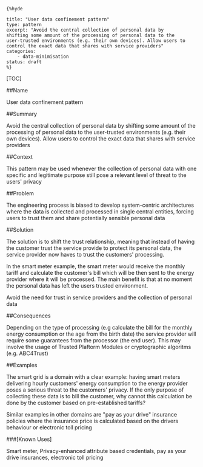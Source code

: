     {%hyde

    title: "User data confinement pattern"
    type: pattern
    excerpt: "Avoid the central collection of personal data by
    shifting some amount of the processing of personal data to the
    user-trusted environments (e.g. their own devices). Allow users to
    control the exact data that shares with service providers"
    categories: 
        - data-minimisation
    status: draft
    %}

[TOC]

##Name
<!--Primary name the pattern is known by.-->

User data confinement pattern

<!--###[Also Known As]-->
<!-- All other names the pattern is known by.-->



##Summary
<!-- One short paragraph summarising the pattern.-->

Avoid the central collection of personal data by shifting some amount
of the processing of personal data to the user-trusted environments
(e.g. their own devices). Allow users to control the exact data that
shares with service providers

##Context
<!-- The situations in which the pattern may apply.-->

This pattern may be used whenever the collection of personal data with
one specific and legitimate purpose still pose a relevant level of
threat to the users' privacy

##Problem
<!-- The problem a pattern addresses, including a list of forces describing why a problem might be difficult to solve.-->

The engineering process is biased to develop system-centric
architectures where the data is collected and processed in single
central entities, forcing users to trust them and share potentially
sensible personal data

##Solution
<!-- A concise description of how the pattern addresses the problem.-->

The solution is to shift the trust relationship, meaning that instead
of having the customer trust the service provide to protect its
personal data, the service provider now haves to trust the customers'
processing.

In the smart meter example, the smart meter would receive the monthly
tariff and calculate the customer's bill which will be then sent to
the energy provider where it will be processed. The main benefit is
that at no moment the personal data has left the users trusted
environment.

<!--goals-->
Avoid the need for trust in service providers and the collection of
personal data

<!--###[Structure]-->
<!--A detailed specification of the structural aspects of the pattern. A class diagram if applicable.-->



<!--###[Implementation]-->
<!--Guidelines for implementing the pattern; code fragments; suggested PETS; policy fragments.-->



##Consequences
<!--The advantages (benefits) and disadvantages (liabilities) of applying the pattern.-->



<!--constraints and consequences-->
Depending on the type of processing (e.g calculate the bill for the
monthly energy consumption or the age from the birth date) the service
provider will require some guarantees from the processor (the end
user). This may involve the usage of Trusted Plaftorm Modules or
cryptographic algoritms (e.g. ABC4Trust)

<!--###[Constraints]-->
<!-- limitations as a consequence of applying the pattern.-->



##Examples
<!--Motivational example to see how the pattern is applied.-->

The smart grid is a domain with a clear example: having smart meters
delivering hourly customers' energy consumption to the energy provider
poses a serious threat to the customers' privacy. If the only purpose
of collecting these data is to bill the customer, why cannot this
calculation be done by the customer based on pre-established tariffs?

Similar examples in other domains are "pay as your drive" insurance
policies where the insurance price is calculated based on the drivers
behaviour or electronic toll pricing

###[Known Uses]
<!-- Pointers to various applications of the pattern.-->

Smart meter, Privacy-enhanced attribute based credentials, pay as your
drive insurances, electronic toll pricing

<!--##See Also-->
<!-- Any pointers to relevant information, not contained in the subfields below.-->



<!--###[Related Patterns]-->
<!-- Supporting and conflicting patterns-->



<!--###[Sources]-->
<!-- References to the original source of the pattern.-->



<!--##General Comments-->
<!-- Separate discussion on the pattern.-->



<!--##Categories-->
<!-- Placeholder for future agreed upon categories as per collaboration's evaluation.-->



<!--##Tags-->
<!-- User definable descriptors for additional correlation.-->


